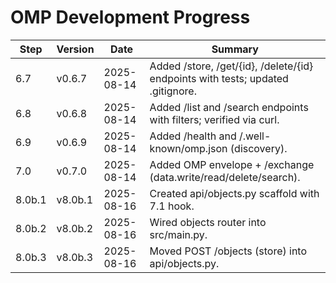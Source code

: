 # OMP Development Progress

| Step | Version | Date       | Summary |
|------|---------|------------|---------|
| 6.7  | v0.6.7  | 2025-08-14 | Added /store, /get/{id}, /delete/{id} endpoints with tests; updated .gitignore. |
| 6.8 | v0.6.8 | 2025-08-14 | Added /list and /search endpoints with filters; verified via curl. |
| 6.9 | v0.6.9 | 2025-08-14 | Added /health and /.well-known/omp.json (discovery). |
| 7.0 | v0.7.0 | 2025-08-14 | Added OMP envelope + /exchange (data.write/read/delete/search). |
| 8.0b.1 | v8.0b.1 | 2025-08-16 | Created api/objects.py scaffold with 7.1 hook. |
| 8.0b.2 | v8.0b.2 | 2025-08-16 | Wired objects router into src/main.py. |
| 8.0b.3 | v8.0b.3 | 2025-08-16 | Moved POST /objects (store) into api/objects.py. |
